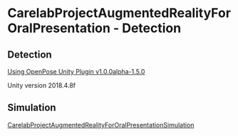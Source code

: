 # CarelabProjectAugmentedRealityForOralPresentation - Detection

## Detection

[Using OpenPose Unity Plugin v1.0.0alpha-1.5.0](https://github.com/CMU-Perceptual-Computing-Lab/openpose_unity_plugin)

Unity version 2018.4.8f

## Simulation

[CarelabProjectAugmentedRealityForOralPresentationSimulation](https://github.com/BastienGermain/CarelabProjectAugmentedRealityForOralPresentationSimulation)
